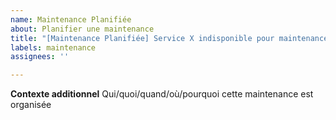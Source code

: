 ```yaml
---
name: Maintenance Planifiée
about: Planifier une maintenance
title: "[Maintenance Planifiée] Service X indisponible pour maintenance"
labels: maintenance
assignees: ''

---
```


<!--
start: 2022-12-20T13:00:00+01:00
end: 2022-12-20T14:00:00+01:00
expectedDown: google, hacker-news
-->

**Contexte additionnel**
Qui/quoi/quand/où/pourquoi cette maintenance est organisée

